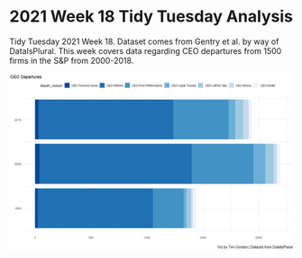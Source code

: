 # 2021 Week 18 Tidy Tuesday Analysis

Tidy Tuesday 2021 Week 18. Dataset comes from Gentry et al. by way of DataIsPlural. This week covers data regarding CEO departures from 1500 firms in the S&P from 2000-2018.

![Notable Plot](https://github.com/Tgordon523/tidy_tuesdays/blob/main/04-27-2021/plots/ceo_departures.png)
